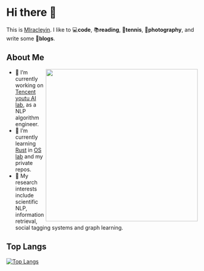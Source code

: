 # Hi there 👋

<!--
**MIracleyin/MIracleyin** is a ✨ _special_ ✨ repository because its `README.md` (this file) appears on your GitHub profile.

Here are some ideas to get you started:

- 🔭 I’m currently working on  `
- 🌱 I’m currently learning .. 
- 👯 I’m looking to collaborat 
- 🤔 I’m looking for help with 
- 💬 Ask me about ...
- 📫 How to reach me: ...
- 😄 Pronouns: ...
- ⚡ Fun fact: ...
-->

This is [MIracleyin](https://github.com/MIracleyin). I like to 💻**code**, 📚**reading**, 🎾**tennis**, 📸**photography**, and write some 📖**blogs**.

## About Me

<img width="400" align="right" src="https://github-readme-stats.vercel.app/api?username=MIracleyin&show_icons=true&theme=github_dark"/>

- 🔭 I’m currently working on [Tencent youtu AI lab]([https://www.idea.edu.cn/](https://open.youtu.qq.com/)), as a NLP algorithm engineer.
- 🌱 I’m currently learning [Rust](https://www.rust-lang.org/) in [OS lab](https://github.com/LearningOS) and my private repos.
- 👯 My research interests include scientific NLP, information retrieval, social tagging systems and graph learning.

## Top Langs
[![Top Langs](https://github-readme-stats.vercel.app/api/top-langs/?username=MIracleyin)](https://github.com/MIracleyin/github-readme-stats)

